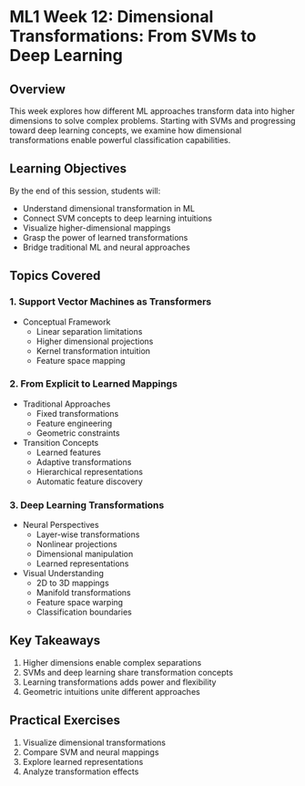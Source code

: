 # ML1 Week 12: Dimensional Transformations: From SVMs to Deep Learning

## Overview
This week explores how different ML approaches transform data into higher dimensions to solve complex problems. Starting with SVMs and progressing toward deep learning concepts, we examine how dimensional transformations enable powerful classification capabilities.

## Learning Objectives
By the end of this session, students will:
- Understand dimensional transformation in ML
- Connect SVM concepts to deep learning intuitions
- Visualize higher-dimensional mappings
- Grasp the power of learned transformations
- Bridge traditional ML and neural approaches

## Topics Covered

### 1. Support Vector Machines as Transformers
- Conceptual Framework
  * Linear separation limitations
  * Higher dimensional projections
  * Kernel transformation intuition
  * Feature space mapping

### 2. From Explicit to Learned Mappings
- Traditional Approaches
  * Fixed transformations
  * Feature engineering
  * Geometric constraints
- Transition Concepts
  * Learned features
  * Adaptive transformations
  * Hierarchical representations
  * Automatic feature discovery

### 3. Deep Learning Transformations
- Neural Perspectives
  * Layer-wise transformations
  * Nonlinear projections
  * Dimensional manipulation
  * Learned representations
- Visual Understanding
  * 2D to 3D mappings
  * Manifold transformations
  * Feature space warping
  * Classification boundaries


## Key Takeaways
1. Higher dimensions enable complex separations
2. SVMs and deep learning share transformation concepts
3. Learning transformations adds power and flexibility
4. Geometric intuitions unite different approaches

## Practical Exercises
1. Visualize dimensional transformations
2. Compare SVM and neural mappings
3. Explore learned representations
4. Analyze transformation effects 